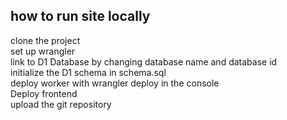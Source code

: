 ## how to run site locally
clone the project  
set up wrangler  
link to D1 Database by changing database name and database id  
initialize the D1 schema in schema.sql  
deploy worker with wrangler deploy in the console  
Deploy frontend  
upload the git repository  

